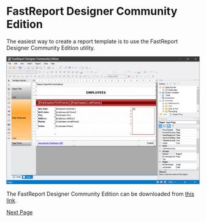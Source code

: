 # FastReport Designer Community Edition

The easiest way to create a report template is to use the FastReport Designer Community Edition utility.

![FastReport Designer Community Edition](images/FastReportDesignerCE.png)

The FastReport Designer Community Edition can be downloaded from [this link](https://github.com/FastReports/FastReport/releases/latest).

[Next Page](FastReportOnlineDesigner.md)